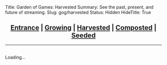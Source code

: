 Title: Garden of Games: Harvested
Summary: See the past, present, and future of streaming.
Slug: gog/harvested
Status: Hidden
HideTitle: True


## <center><a href='/gog'>Entrance</a> | <a href='/gog/growing'>Growing</a> | <a href='/gog/harvested'><b>Harvested</b></a> | <a href='/gog/composted'>Composted</a> | <a href='/gog/seeded'>Seeded</a></center>

---

<div id="search-bar"></div><br>
<div id="game-list">Loading...</div>

<script src='/js/harvested.js'></script>
<script>
function dynamicSort(property) {
    var sortOrder = 1;
    if(property[0] === "-") {
        sortOrder = -1;
        property = property.substr(1);
    }
    return function (a,b) {
        var result = (a[property] < b[property]) ? -1 : (a[property] > b[property]) ? 1 : 0;
        return result * sortOrder;
    }
}

function dynamicSortMultiple() {
    var props = arguments;
    return function (obj1, obj2) {
        var i = 0, result = 0, numberOfProperties = props.length;
        while(result === 0 && i < numberOfProperties) {
            result = dynamicSort(props[i])(obj1, obj2);
            i++;
        }
        return result;
    }
}

function createGameList() {
var searchTerm = document.getElementById('search-box').value.toLowerCase();
var filtered = jsonArray.filter(jsonObject => 
jsonObject.name.toLowerCase().includes(searchTerm));

if (document.getElementById('platform-dropdown').value) {
    filtered = filtered.filter(function(jsonObject)  { return jsonObject.platform == document.getElementById('platform-dropdown').value; });
};

var sort_by = document.getElementById('sort-dropdown').value;
if (sort_by == 1) {
    filtered.sort(dynamicSortMultiple("name", "-votes"));
} else if (sort_by == 2) {
    filtered.sort(dynamicSortMultiple("-name", "-votes"));
} else if (sort_by == 4) {
    filtered.sort(dynamicSortMultiple("votes", "name"));
} else {
    filtered.sort(dynamicSortMultiple("-votes", "name"));
};
    

var html_to_write = '';
var vote_letter = "s";
for (var i = 0; i < filtered.length; i += 2) {
    if (filtered[i].votes == 1) { vote_letter = ""; } else { vote_letter = "s"; };
    html_to_write = html_to_write.concat(`<div class="row">
  <div class="col-sm-6">
    <div class="card text-white" style="background-color: rgba(33,37,41,0.95);">
        <div class="card-body">
            <div class="row align-items-center">
                <div class="col-auto align-self-center">
                    <img class="rounded align-self-center" src="/images/games/${filtered[i].id}.png" style="width: 96px; height: 96px;">
                </div>
                <div class="col justify-content-center" align="center">
                    <b>${filtered[i].name}</b><br>
                </div>
            </div><br>
            <div class="row align-items-center">
                <div class="col justify-content-center" align="center">
                    #${filtered[i].id} | ${filtered[i].platform} | ${filtered[i].votes} Vote${vote_letter}
                </div>
            </div>
        </div>
    </div>
    </div>`);
    if (i + 1 < filtered.length) {
        if (filtered[i+1].votes == 1) { vote_letter = ""; } else { vote_letter = "s"; };
        html_to_write = html_to_write.concat(`<div class="col-sm-6">
    <div class="card text-white" style="background-color: rgba(33,37,41,0.95);">
        <div class="card-body">
            <div class="row align-items-center">
                <div class="col-auto align-self-center">
                    <img class="rounded align-self-center" src="/images/games/${filtered[i+1].id}.png" style="width: 96px; height: 96px;">
                </div>
                <div class="col justify-content-center" align="center">
                    <b>${filtered[i+1].name}</b><br>
                </div>
            </div><br>
            <div class="row align-items-center">
                <div class="col justify-content-center" align="center">
                    #${filtered[i+1].id} | ${filtered[i+1].platform} | ${filtered[i+1].votes} Vote${vote_letter}
                </div>
            </div>
        </div>
    </div>
    </div>`);
    };
    html_to_write = html_to_write.concat(`</div><br>`);
};
var node = document.getElementById('game-list');
node.innerHTML = html_to_write;
};

const platforms = Array.from(new Set(jsonArray.map((item) => item.platform)));
platforms.sort();

var html_to_write = `<form>
  <div class="form-row">
    <div class="col">
      <input id="search-box" type="text" class="form-control" placeholder="Search" oninput="createGameList()">
    </div>
    <div class="col-md-auto">
      <select id="platform-dropdown" class="custom-select" onchange="createGameList()">
      <option value="">Platform</option>`;

for (var p of platforms) {
html_to_write = html_to_write.concat(`<option value="${p}">${p}</option>`);
};

html_to_write = html_to_write.concat(`</select>
    </div>
    <div class="col-md-auto">
      <select id="sort-dropdown" class="custom-select" onchange="createGameList()">
      <option value="">Sort</option>
      <option value="1">Name (A-Z)</option>
      <option value="2">Name (Z-A)</option>
      <option value="3">Votes (highest first)</option>
      <option value="4">Votes (lowest first)</option>
    </select>
    </div>
  </div>
</form>`);

var node = document.getElementById('search-bar');
node.innerHTML = html_to_write;

createGameList();
</script>
